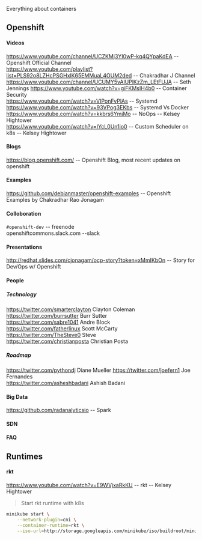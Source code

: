 Everything about containers

## Openshift

#### Videos
https://www.youtube.com/channel/UCZKMj3YI0wP-kq4QYpaKdEA       -- Openshift Official Channel    
https://www.youtube.com/playlist?list=PLS92o8LZHcPSGHxlK65EMMuaL4OUM2ded  -- Chakradhar J Channel  
https://www.youtube.com/channel/UCUMY5vAIUPlKzZm_LEtFUJA    -- Seth Jennings
https://www.youtube.com/watch?v=giFKMsIH4b0  -- Container Security  
https://www.youtube.com/watch?v=VIPonFvPlAs  -- Systemd  
https://www.youtube.com/watch?v=93VPog3EKbs  -- Systemd Vs Docker   
https://www.youtube.com/watch?v=kkbrs6YmjMo  -- NoOps -- Kelsey Hightower  
https://www.youtube.com/watch?v=IYcL0Un1io0  -- Custom Scheduler on k8s  -- Kelsey Hightower


#### Blogs
https://blog.openshift.com/     -- Openshift Blog, most recent updates on openshift

#### Examples
https://github.com/debianmaster/openshift-examples     -- Openshift Examples by Chakradhar Rao Jonagam


#### Colloboration
`#openshift-dev`     -- freenode     
openshiftcommons.slack.com   --slack    

#### Presentations
http://redhat.slides.com/cjonagam/ocp-story?token=xMmIKbOn    -- Story for Dev/Ops w/ Openshift

#### People
##### Technology
https://twitter.com/smarterclayton    Clayton Coleman  
https://twitter.com/burrsutter        Burr Sutter  
https://twitter.com/sabre1041         Andre Block  
https://twitter.com/fatherlinux       Scott McCarty   
https://twitter.com/TheSteve0         Steve   
https://twitter.com/christianposta    Christian Posta

##### Roadmap
https://twitter.com/pythondj          Diane Mueller
https://twitter.com/joefern1          Joe Fernandes   
https://twitter.com/asheshbadani      Ashish Badani    

#### Big Data
https://github.com/radanalyticsio    -- Spark

#### SDN

#### FAQ

## Runtimes
#### rkt
https://www.youtube.com/watch?v=E9WVjxaRkKU  -- rkt -- Kelsey Hightower
> Start rkt runtime with k8s
```sh
minikube start \
    --network-plugin=cni \
    --container-runtime=rkt \
    --iso-url=http://storage.googleapis.com/minikube/iso/buildroot/minikube-v0.0.6.iso
```


